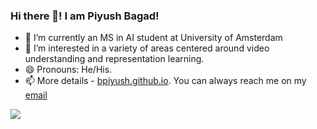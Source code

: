 ### Hi there 👋! I am Piyush Bagad!

- 🔭 I’m currently an MS in AI student at University of Amsterdam
- 🌱 I’m interested in a variety of areas centered around video understanding and representation learning.
- 😄 Pronouns: He/His.
- 📫 More details - [bpiyush.github.io](https://bpiyush.github.io). You can always reach me on my [email](mailto:piyushnbagad11@gmail.com)

<img src="https://github-readme-stats.vercel.app/api?username=bpiyush&&show_icons=true&title_color=ffffff&icon_color=bb2acf&text_color=daf7dc&bg_color=191919">


<!--
**bpiyush/bpiyush** is a ✨ _special_ ✨ repository because its `README.md` (this file) appears on your GitHub profile.

Here are some ideas to get you started:

- 🔭 I’m currently working on ...
- 🌱 I’m currently learning ...
- 👯 I’m looking to collaborate on ...
- 🤔 I’m looking for help with ...
- 💬 Ask me about ...
- 📫 How to reach me: ...
- 😄 Pronouns: ...
- ⚡ Fun fact: ...
-->
